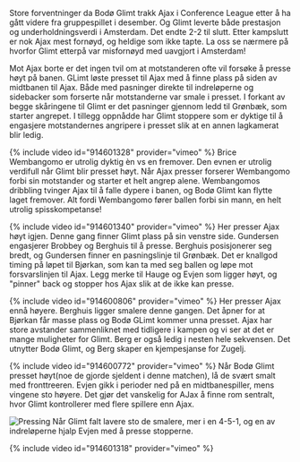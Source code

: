 Store forventninger da Bodø Glimt trakk Ajax i Conference League etter å ha gått videre fra gruppespillet i desember. Og Glimt leverte både prestasjon og underholdningsverdi i Amsterdam. Det endte 2-2 til slutt. Etter kampslutt er nok Ajax mest fornøyd, og heldige som ikke tapte. La oss se nærmere på hvorfor Glimt etterpå var misfornøyd med uavgjort i Amsterdam!    

Mot Ajax borte er det ingen tvil om at motstanderen ofte vil forsøke å presse høyt på banen. GLimt løste presset til Ajax med å finne plass på siden av midtbanen til Ajax. Både med pasninger direkte til indreløperne og sidebacker som forserte når motstanderne var smale i presset. I forkant av begge skåringene til Glimt er det pasninger gjennom ledd til Grønbæk, som starter angrepet. I tillegg oppnådde har Glimt stoppere som er dyktige til å engasjere motstandernes angripere i presset slik at en annen lagkamerat blir ledig. 

{% include video id="914601328" provider="vimeo" %}
Brice Wembangomo er utrolig dyktig èn vs en fremover. Den evnen er utrolig verdifull når Glimt blir presset høyt. Når Ajax presser forserer Wembangomo forbi sin motstander og starter et helt angrep alene. Wembangomos dribbling tvinger Ajax til å falle dypere i banen, og Bodø Glimt kan flytte laget fremover. Alt fordi Wembangomo fører ballen forbi sin mann, en helt utrolig spisskompetanse!

{% include video id="914601340" provider="vimeo" %}
Her presser Ajax høyt igjen. Denne gang finner Glimt plass på sin venstre side. Gundersen engasjerer Brobbey og Berghuis til å presse. Berghuis posisjonerer seg bredt, og Gundersen finner en pasningslinje til Grønbæk. Det er knallgod timing på løpet til Bjørkan, som kan ta med seg ballen og løpe mot forsvarslinjen til Ajax. Legg merke til Hauge og Evjen som ligger høyt, og "pinner" back og stopper hos Ajax slik at de ikke kan presse. 

{% include video id="914600806" provider="vimeo" %}
Her presser Ajax ennå høyere. Berghuis ligger smalere denne gangen. Det åpner for at Bjørkan får masse plass og Bodø GLimt kommer unna presset. Ajax har store avstander sammenliknet med tidligere i kampen og vi ser at det er mange muligheter for Glimt. Berg er også ledig i nesten hele sekvensen. Det utnytter Bodø Glimt, og Berg skaper en kjempesjanse for Zugelj. 

{% include video id="914600772" provider="vimeo" %}
Når Bodø Glimt presset høyt(noe de gjorde sjeldent i denne matchen), lå de svært smalt med fronttreeren. Evjen gikk i perioder ned på en midtbanespiller, mens vingene sto høyere. Det gjør det vanskelig for AJax å finne rom sentralt, hvor Glimt kontrollerer med flere spillere enn Ajax. 


![Pressing](https://github.com/n0rthface43/Ball/assets/157420543/0e440950-7b9e-4e1f-bc91-76e5aff22ae9)
Når Glimt falt lavere sto de smalere, mer i en 4-5-1, og en av indreløperne hjalp Evjen med å presse stopperne. 

{% include video id="914601318" provider="vimeo" %}



